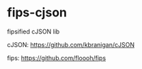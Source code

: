 # fips-cjson
fipsified cJSON lib

cJSON: https://github.com/kbranigan/cJSON

fips:  https://github.com/floooh/fips

